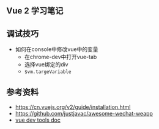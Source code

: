 ## Vue 2 学习笔记

## 调试技巧

- 如何在console中修改vue中的变量
    - 在chrome-dev中打开vue-tab
    - 选择vue绑定的div
    - `$vm.targeVariable`
    
## 参考资料

- https://cn.vuejs.org/v2/guide/installation.html
- https://github.com/justjavac/awesome-wechat-weapp
- [vue dev tools doc](https://github.com/vuejs/vue-devtools)